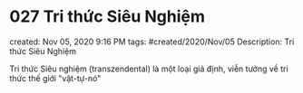 # 027 Tri thức Siêu Nghiệm

created: Nov 05, 2020 9:16 PM
tags: #created/2020/Nov/05
Description: Tri thức Siêu Nghiệm

Tri thức Siêu nghiệm (transzendental) là một loại giả định, viễn tưởng về tri thức thế giới "vật-tự-nó"